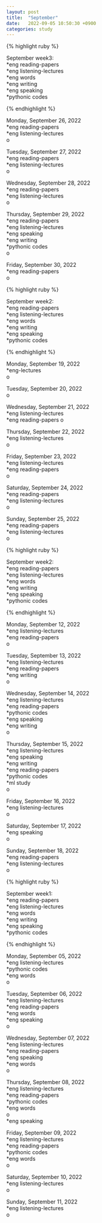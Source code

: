 ```yaml
---
layout: post
title:  "September"
date:   2022-09-05 10:50:30 +0900
categories: study
---
```






{% highlight ruby %}


September week3:  
*eng reading-papers  
*eng listening-lectures      
*eng words  
*eng writing  
*eng speaking  
*pythonic codes  


{% endhighlight %}  



Monday, September 26, 2022     
*eng reading-papers  
*eng listening-lectures  
o  


Tuesday, September 27, 2022  
*eng reading-papers  
*eng listening-lectures  
o  


Wednesday, September 28, 2022  
*eng reading-papers  
*eng listening-lectures  
o  


Thursday, September 29, 2022  
*eng reading-papers  
*eng listening-lectures  
*eng speaking  
*eng writing  
*pythonic codes  
o  


Friday, September 30, 2022   
*eng reading-papers  
o  


{% highlight ruby %}


September week2:  
*eng reading-papers  
*eng listening-lectures      
*eng words  
*eng writing  
*eng speaking  
*pythonic codes  


{% endhighlight %}  



Monday, September 19, 2022     
*eng-lectures  
o  


Tuesday, September 20, 2022  
o  


Wednesday, September 21, 2022  
*eng listening-lectures  
*eng reading-papers
o  


Thursday, September 22, 2022  
*eng listening-lectures  
o  


Friday, September 23, 2022  
*eng listening-lectures  
*eng reading-papers  
o  


Saturday, September 24, 2022  
*eng reading-papers  
*eng listening-lectures  
o  


Sunday, September 25, 2022  
*eng reading-papers  
*eng listening-lectures  
o  



{% highlight ruby %}


September week2:  
*eng reading-papers  
*eng listening-lectures      
*eng words  
*eng writing  
*eng speaking  
*pythonic codes  


{% endhighlight %}  



Monday, September 12, 2022     
*eng listening-lectures  
*eng reading-papers  
o  


Tuesday, September 13, 2022     
*eng listening-lectures  
*eng reading-papers  
*eng writing  
o  


Wednesday, September 14, 2022     
*eng listening-lectures  
*eng reading-papers  
*pythonic codes  
*eng speaking  
*eng writing  
o  


Thursday, September 15, 2022     
*eng listening-lectures  
*eng speaking  
*eng writing  
*eng reading-papers  
*pythonic codes  
*ml study  
o  


Friday, September 16, 2022     
*eng listening-lectures  
o  


Saturday, September 17, 2022     
*eng speaking  
o  


Sunday, September 18, 2022     
*eng reading-papers  
*eng listening-lectures  
o  







{% highlight ruby %}


September week1:  
*eng reading-papers  
*eng listening-lectures      
*eng words  
*eng writing  
*eng speaking  
*pythonic codes  

{% endhighlight %}  



Monday, September 05, 2022     
*eng listening-lectures  
*pythonic codes  
*eng words  
o  


Tuesday, September 06, 2022     
*eng listening-lectures  
*eng reading-papers   
*eng words  
*eng speaking  
o  


Wednesday, September 07, 2022     
*eng listening-lectures  
*eng reading-papers  
*eng speaking  
*eng words  
o  


Thursday, September 08, 2022     
*eng listening-lectures  
*eng reading-papers  
*pythonic codes  
*eng words  
o  
*eng speaking  


Friday, September 09, 2022     
*eng listening-lectures  
*eng reading-papers  
*pythonic codes  
*eng words  
o  


Saturday, September 10, 2022     
*eng listening-lectures  
o  


Sunday, September 11, 2022     
*eng listening-lectures  
o  

